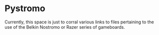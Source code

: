 # Pystromo
Currently, this space is just to corral various links to files pertaining to the use of
the Belkin Nostromo or Razer series of gameboards.
